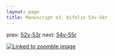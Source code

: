 ```yaml
---
layout: page
title: Manuscript e3, bifolio 53v-54r
---
```


prev: [52v-53r](../52v-53r/) next: [54v-55r](../54v-55r/)



[![Linked to zoomble image](http://www.homermultitext.org/iipsrv?IIIF=/project/homer/pyramidal/deepzoom/hmt/e3bifolio/v1/E3_53v_54r.tif/full/2000,/0/default.jpg)](http://www.homermultitext.org/ict2/?urn=urn:cite2:hmt:e3bifolio.v1:E3_53v_54r)

